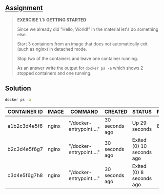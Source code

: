 ## [Assignment](https://courses.mooc.fi/org/uh-cs/courses/devops-with-docker/chapter-2/definitions-and-basic-concepts#e61047a7-6306-4222-80c3-3b89c7b995ce)

> **EXERCISE 1.1: GETTING STARTED**
> 
> Since we already did "Hello, World!" in the material let's do something else.
> 
> Start 3 containers from an image that does not automatically exit (such as nginx) in detached mode.
> 
> Stop two of the containers and leave one container running.
> 
> As an answer write the output for `docker ps -a` which shows 2 stopped containers and one running.

## Solution
```bash
docker ps -a
```
| CONTAINER ID | IMAGE  | COMMAND                  | CREATED         | STATUS                   | PORTS   | NAMES   |
|--------------|--------|--------------------------|-----------------|--------------------------|---------|---------|
| a1b2c3d4e5f6 | nginx  | "/docker-entrypoint.…"   | 30 seconds ago  | Up 29 seconds            | 80/tcp  | nginx1  |
| b2c3d4e5f6g7 | nginx  | "/docker-entrypoint.…"   | 30 seconds ago  | Exited (0) 10 seconds ago|         | nginx2  |
| c3d4e5f6g7h8 | nginx  | "/docker-entrypoint.…"   | 30 seconds ago  | Exited (0) 8 seconds ago |         | nginx3  |

